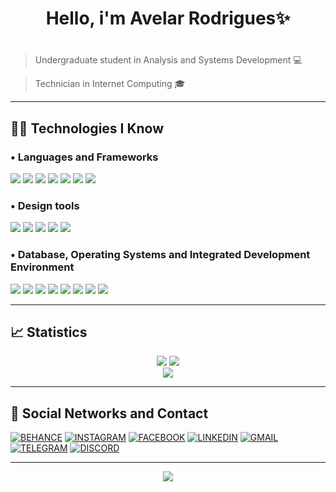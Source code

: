 <h1 align="center">Hello, i'm Avelar Rodrigues✨</h1>

# 

> Undergraduate student in Analysis and Systems Development 💻

> Technician in Internet Computing 🎓

----

<h2>👨‍💻  Technologies I Know</h2>

<h3>•  Languages and Frameworks</h3>

<img src="https://img.shields.io/badge/JavaScript-282A36?style=for-the-badge&logo=javascript&logoColor=F66B92"> <img src="https://img.shields.io/badge/CSS3-282A36?style=for-the-badge&logo=css3&logoColor=F66B92"> <img src="https://img.shields.io/badge/Bootstrap-282A36?style=for-the-badge&logo=bootstrap&logoColor=F66B92"> <img src="https://img.shields.io/badge/HTML5-282A36?style=for-the-badge&logo=html5&logoColor=F66B92"> <img src="https://img.shields.io/badge/Python-282A36?style=for-the-badge&logo=python&logoColor=F66B92"> <img src="https://img.shields.io/badge/Django-282A36?style=for-the-badge&logo=django&logoColor=F66B92"> <img src="https://img.shields.io/badge/java-%23ED8B00.svg?style=for-the-badge&logo=openjdk&logoColor=F66B92&color=282A36">

<h3>•  Design tools</h3>

<img src="https://img.shields.io/badge/Adobe%20Photoshop-282A36?style=for-the-badge&logo=Adobe%20Photoshop&logoColor=F66B92"> <img src="https://img.shields.io/badge/Figma-282A36?style=for-the-badge&logo=figma&logoColor=F66B92"> <img src="https://img.shields.io/badge/Adobe%20Premiere-282A36?style=for-the-badge&logo=Adobe%20Premiere%20Pro&logoColor=F66B92"> <img src="https://img.shields.io/badge/Adobe%20Illustrator-282A36?style=for-the-badge&logo=adobe%20illustrator&logoColor=F66B92"> <img src="https://img.shields.io/badge/Canva-%2300C4CC.svg?&style=for-the-badge&logo=Canva&logoColor=F66B92&color=282A36"> </div>

<h3>•  Database, Operating Systems and Integrated Development Environment</h3>

<img src="https://img.shields.io/badge/MySQL-282A36?style=for-the-badge&logo=mysql&logoColor=F66B92"> <img src="https://img.shields.io/badge/Sqlite-282A36?style=for-the-badge&logo=sqlite&logoColor=F66B92"> <img src="https://img.shields.io/badge/PostgreSQL-282A36?style=for-the-badge&logo=postgresql&logoColor=F66B92"> <img src="https://img.shields.io/badge/VSCode-282A36?style=for-the-badge&logo=visual%20studio%20code&logoColor=F66B92"> <img src="https://img.shields.io/badge/replit-282A36?style=for-the-badge&logo=replit&logoColor=F66B92"> <img src="https://img.shields.io/badge/Android-282A36?style=for-the-badge&logo=android&logoColor=F66B92"> <img src="https://img.shields.io/badge/Linux-282A36?style=for-the-badge&logo=linux&logoColor=F66B92"> <img src="https://img.shields.io/badge/Windows-282A36?style=for-the-badge&logo=windows&logoColor=F66B92">

---

<h2>📈  Statistics</h2>

<div href="https://github.com/anuraghazra/github-readme-stats" align="center">
  <img src="https://github-readme-stats.vercel.app/api/top-langs/?username=avelando&layout=compact&theme=dracula&hide_border=true">
  <img src="https://github-readme-stats.vercel.app/api?username=avelando&theme=dracula&hide_border=true&count_private=true&hide=issues">
</div>

<div align="center" href="https://github.com/anuraghazra/github-readme-stats">
  <img src="https://github-readme-stats.vercel.app/api/wakatime?username=avelando&hide_border=true&theme=dracula">
</div>

----

<h2>📱  Social Networks and Contact</h2>

[![BEHANCE](https://img.shields.io/badge/-Behance-blue?style=for-the-badge&logo=behance&logoColor=F66B92&color=282A36)](https://www.behance.net/avelarrodrigues1)
[![INSTAGRAM](https://img.shields.io/badge/Instagram-E4405F?style=for-the-badge&logo=instagram&logoColor=F66B92&color=282A36)](https://www.instagram.com/avelando/)
[![FACEBOOK](https://img.shields.io/badge/Facebook-1877F2?style=for-the-badge&logo=facebook&logoColor=F66B92&color=282A36)](https://www.facebook.com/avelar.rodrigues.921/)
[![LINKEDIN](https://img.shields.io/badge/LinkedIn-0077B5?style=for-the-badge&logo=linkedin&logoColor=F66B92&color=282A36)](https://www.linkedin.com/in/avelar-rodrigues-15568a1b1/)
[![GMAIL](https://img.shields.io/badge/Gmail-%23D14836?style=for-the-badge&logo=gmail&logoColor=F66B92&color=282A36)](https://mail.google.com/mail/?view=cm&fs=1&to=avelarrodrigues89@gmail.com)
[![TELEGRAM](https://img.shields.io/badge/Telegram-2CA5E0?style=for-the-badge&logo=telegram&logoColor=F66B92&color=282A36)](https://t.me/avelandoo)
[![DISCORD](https://img.shields.io/badge/Discord-%235865F2.svg?style=for-the-badge&logo=discord&logoColor=F66B92&color=282A36)](https://discord.com/channels/@me/1103440684406538360)

---

<!--wakatime-->
<!--START_SECTION:waka-->
<div align="center">
  <a href="https://wakatime.com/@018c2dbd-9df6-4c10-8022-11d7d9da4824">
    <img src="https://wakatime.com/badge/user/018c2dbd-9df6-4c10-8022-11d7d9da4824.svg">
  </a>
</div>
<!--END_SECTION:waka-->
